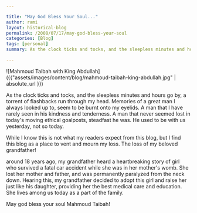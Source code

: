 ```yaml
---

title: "May God Bless Your Soul..."
author: rami
layout: historical-blog
permalink: /2008/07/17/may-god-bless-your-soul
categories: [Blog]
tags: [personal]
summary: As the clock ticks and tocks, and the sleepless minutes and hours go by, a torrent of flashbacks run through my head. Memories of a great man I always looked up to, seem to be burnt onto my eyelids. A man that I have rarely seen in his kindness and tenderness. A man that never seemed lost in today's moving ethical goalposts, steadfast he was. He used to be with us yesterday, not so today.

---
```


![Mahmoud Taibah with King Abdullah]({{"assets/images/content/blog/mahmoud-taibah-king-abdullah.jpg" | absolute_url }})

As the clock ticks and tocks, and the sleepless minutes and hours go by, a torrent of flashbacks run through my head. Memories of a great man I always looked up to, seem to be burnt onto my eyelids. A man that I have rarely seen in his kindness and tenderness. A man that never seemed lost in today's moving ethical goalposts, steadfast he was. He used to be with us yesterday, not so today.

While I know this is not what my readers expect from this blog, but I find this blog as a place to vent and mourn my loss. The loss of my beloved grandfather!

around 18 years ago, my grandfather heard a heartbreaking story of girl who survived a fatal car accident while she was in her mother's womb. She lost her mother and father, and was permanently paralyzed from the neck down. Hearing this, my grandfather decided to adopt this girl and raise her just like his daughter, providing her the best medical care and education. She lives among us today as a part of the family.

May god bless your soul Mahmoud Taibah!
